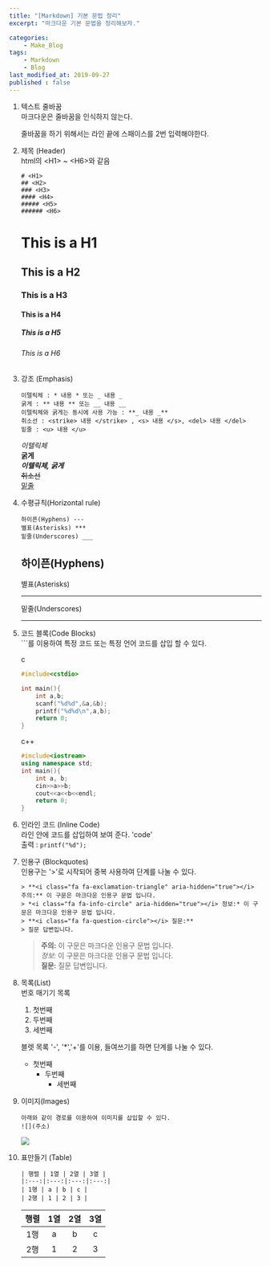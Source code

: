 ```yaml
---
title: "[Markdown] 기본 문법 정리"
excerpt: "마크다운 기본 문법을 정리해보자."

categories:
    - Make_Blog
tags:
    - Markdown 
    - Blog
last_modified_at: 2019-09-27
published : false
---
```


1. 텍스트 줄바꿈  
   마크다운은 줄바꿈을 인식하지 않는다.  
     
     줄바꿈을 하기 위해서는 라인 끝에 스패이스를 2번 입력해야한다.  

2. 제목 (Header)  
   html의 \<H1> ~ \<H6>와 같음
   ```
   # <H1>
   ## <H2>
   ### <H3>
   #### <H4>
   ##### <H5>
   ###### <H6>
   ```
   # This is a H1  
   ## This is a H2  
   ### This is a H3  
   #### This is a H4  
   ##### This is a H5 
   ###### This is a H6  

3. 강조 (Emphasis)  
   ```
   이텔릭체 : * 내용 * 또는 _ 내용 _
   굵게 : ** 내용 ** 또는 __ 내용 __
   이텔릭체와 굵게는 동시에 사용 가능 : **_ 내용 _**
   취소선 : <strike> 내용 </strike> , <s> 내용 </s>, <del> 내용 </del>
   밑줄 : <u> 내용 </u>
   ```
   *이텔릭체*  
   **굵게**  
   **_이텔릭체, 굵게_**  
   <del>취소선</del>  
   <u>밑줄</u>  

4. 수평규칙(Horizontal rule)
   ```
   하이픈(Hyphens) ---
   별표(Asterisks) ***
   밑줄(Underscores) ___
   ```  
   하이픈(Hyphens)  
   ---  
   별표(Asterisks)  
   ***  
   밑줄(Underscores)  
   ___  

5. 코드 블록(Code Blocks)  
   \```를 이용하여 특정 코드 또는 특정 언어 코드를 삽입 할 수 있다.  
     
   c
   ```c
   #include<cstdio>
   
   int main(){
       int a,b;
       scanf("%d%d",&a,&b);
       printf("%d%d\n",a,b);
       return 0;
   }
   ```  
   c++  
   ```cpp
   #include<iostream>
   using namespace std;
   int main(){
       int a, b;
       cin>>a>>b;
       cout<<a<<b<<endl;
       return 0;
   }
   ```

6. 인라인 코드 (Inline Code)  
   라인 안에 코드를 삽입하여 보여 준다. \'code'  
   출력 : `printf("%d");`  

7. 인용구 (Blockquotes)  
   인용구는 '>'로 시작되어 중복 사용하여 단계를 나눌 수 있다.
   ~~~
   > **<i class="fa fa-exclamation-triangle" aria-hidden="true"></i> 주의:** 이 구문은 마크다운 인용구 문법 입니다.
   > *<i class="fa fa-info-circle" aria-hidden="true"></i> 정보:* 이 구문은 마크다운 인용구 문법 입니다.
   > **<i class="fa fa-question-circle"></i> 질문:** 
   > 질문 답변입니다. 
   ~~~  
   > **<i class="fa fa-exclamation-triangle" aria-hidden="true"></i> 주의:** 이 구문은 마크다운 인용구 문법 입니다.  
   > *<i class="fa fa-info-circle" aria-hidden="true"></i> 
   정보:* 이 구문은 마크다운 인용구 문법 입니다.  
   > **<i class="fa fa-question-circle"></i> 질문:** 
   > 질문 답변입니다.   

8. 목록(List)  
   번호 매기기 목록
   1. 첫번째  
   2. 두번째
   3. 세번째
   
   블렛 목록
   '-', '*','+'를 이용, 들여쓰기를 하면 단계를 나눌 수 있다.
   - 첫번째
     - 두번째
       - 세번째

9. 이미지(Images)  
    ```
    아래와 같이 경로를 이용하여 이미지를 삽입할 수 있다.
    ![](주소)
    ```
    ![](/assets/keyboardimage.jpg)

10. 표만들기 (Table)  
    ```
    | 행렬 | 1열 | 2열 | 3열 |
    |:---:|:---:|:---:|:---:|
    | 1행 | a | b | c |
    | 2행 | 1 | 2 | 3 |
    ```
    | 행렬 | 1열 | 2열 | 3열 |  
    |:---:|:---:|:---:|:---:|  
    | 1행 | a | b | c |  
    | 2행 | 1 | 2 | 3 |  


